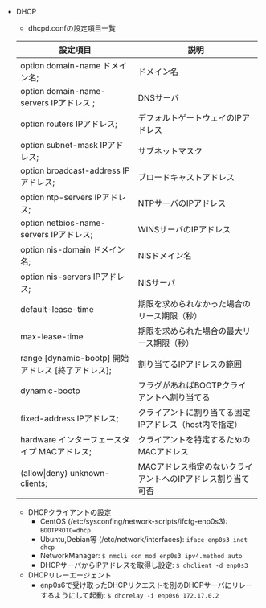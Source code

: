 - DHCP
    - dhcpd.confの設定項目一覧

    | 設定項目 | 説明 |
    | --- | --- |
    | option domain-name ドメイン名; | ドメイン名 |
    | option domain-name-servers IPアドレス ; | DNSサーバ |
    | option routers IPアドレス; | デフォルトゲートウェイのIPアドレス |
    | option subnet-mask IPアドレス; | サブネットマスク |
    | option broadcast-address IPアドレス; | ブロードキャストアドレス |
    | option ntp-servers IPアドレス; | NTPサーバのIPアドレス |
    | option netbios-name-servers IPアドレス; | WINSサーバのIPアドレス |
    | option nis-domain ドメイン名; | NISドメイン名 |
    | option nis-servers IPアドレス; | NISサーバ |
    | default-lease-time | 期限を求められなかった場合のリース期限（秒） |
    | max-lease-time | 期限を求められた場合の最大リース期限（秒） |
    | range [dynamic-bootp] 開始アドレス [終了アドレス]; | 割り当てるIPアドレスの範囲|
    | dynamic-bootp | フラグがあればBOOTPクライアントへ割り当てる |
    | fixed-address IPアドレス; | クライアントに割り当てる固定IPアドレス（host内で指定） |
    | hardware インターフェースタイプ MACアドレス; | クライアントを特定するためのMACアドレス |
    | (allow\|deny) unknown-clients; | MACアドレス指定のないクライアントへのIPアドレス割り当て可否 |

    - DHCPクライアントの設定
        - CentOS (/etc/sysconfing/network-scripts/ifcfg-enp0s3): `BOOTPROTO=dhcp`
        - Ubuntu,Debian等 (/etc/network/interfaces): `iface enp0s3 inet dhcp`
        - NetworkManager: `$ nmcli con mod enp0s3 ipv4.method auto`
        - DHCPサーバからIPアドレスを取得し設定: `$ dhclient -d enp0s3`
    - DHCPリレーエージェント
        - enp0s6で受け取ったDHCPリクエストを別のDHCPサーバにリレーするようにして起動: `$ dhcrelay -i enp0s6 172.17.0.2`
